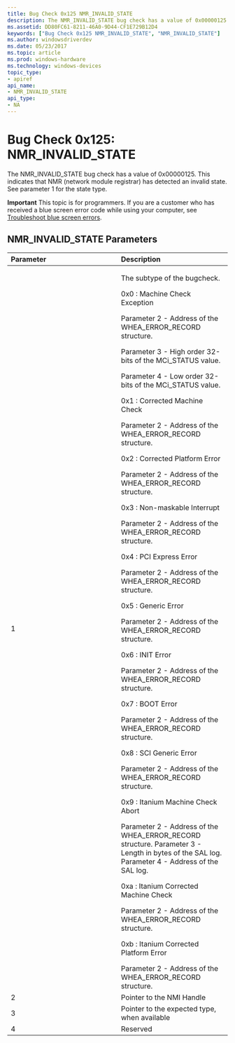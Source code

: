```yaml
---
title: Bug Check 0x125 NMR_INVALID_STATE
description: The NMR_INVALID_STATE bug check has a value of 0x00000125. This indicates that NMR (network module registrar) has detected an invalid state. See parameter 1 for the state type.
ms.assetid: DD80FC61-8211-46A0-9D44-CF1E729B12D4
keywords: ["Bug Check 0x125 NMR_INVALID_STATE", "NMR_INVALID_STATE"]
ms.author: windowsdriverdev
ms.date: 05/23/2017
ms.topic: article
ms.prod: windows-hardware
ms.technology: windows-devices
topic_type:
- apiref
api_name:
- NMR_INVALID_STATE
api_type:
- NA
---
```


# Bug Check 0x125: NMR\_INVALID\_STATE


The NMR\_INVALID\_STATE bug check has a value of 0x00000125. This indicates that NMR (network module registrar) has detected an invalid state. See parameter 1 for the state type.

**Important** This topic is for programmers. If you are a customer who has received a blue screen error code while using your computer, see [Troubleshoot blue screen errors](http://windows.microsoft.com/windows-10/troubleshoot-blue-screen-errors).

## NMR\_INVALID\_STATE Parameters


<table>
<colgroup>
<col width="50%" />
<col width="50%" />
</colgroup>
<thead>
<tr class="header">
<th align="left">Parameter</th>
<th align="left">Description</th>
</tr>
</thead>
<tbody>
<tr class="odd">
<td align="left">1</td>
<td align="left"><p>The subtype of the bugcheck.</p>
<p>0x0 : Machine Check Exception</p>
<p>Parameter 2 - Address of the WHEA_ERROR_RECORD structure.</p>
<p>Parameter 3 - High order 32-bits of the MCi_STATUS value.</p>
<p>Parameter 4 - Low order 32-bits of the MCi_STATUS value.</p>
<p>0x1 : Corrected Machine Check</p>
Parameter 2 - Address of the WHEA_ERROR_RECORD structure.
<p>0x2 : Corrected Platform Error</p>
Parameter 2 - Address of the WHEA_ERROR_RECORD structure.
<p>0x3 : Non-maskable Interrupt</p>
Parameter 2 - Address of the WHEA_ERROR_RECORD structure.
<p>0x4 : PCI Express Error</p>
Parameter 2 - Address of the WHEA_ERROR_RECORD structure.
<p>0x5 : Generic Error</p>
Parameter 2 - Address of the WHEA_ERROR_RECORD structure.
<p>0x6 : INIT Error</p>
Parameter 2 - Address of the WHEA_ERROR_RECORD structure.
<p>0x7 : BOOT Error</p>
Parameter 2 - Address of the WHEA_ERROR_RECORD structure.
<p>0x8 : SCI Generic Error</p>
Parameter 2 - Address of the WHEA_ERROR_RECORD structure.
<p>0x9 : Itanium Machine Check Abort</p>
Parameter 2 - Address of the WHEA_ERROR_RECORD structure.
Parameter 3 - Length in bytes of the SAL log.
Parameter 4 - Address of the SAL log.
<p>0xa : Itanium Corrected Machine Check</p>
Parameter 2 - Address of the WHEA_ERROR_RECORD structure.
<p>0xb : Itanium Corrected Platform Error</p>
Parameter 2 - Address of the WHEA_ERROR_RECORD structure.</td>
</tr>
<tr class="even">
<td align="left">2</td>
<td align="left">Pointer to the NMI Handle</td>
</tr>
<tr class="odd">
<td align="left">3</td>
<td align="left">Pointer to the expected type, when available</td>
</tr>
<tr class="even">
<td align="left">4</td>
<td align="left">Reserved</td>
</tr>
</tbody>
</table>

 

 

 




